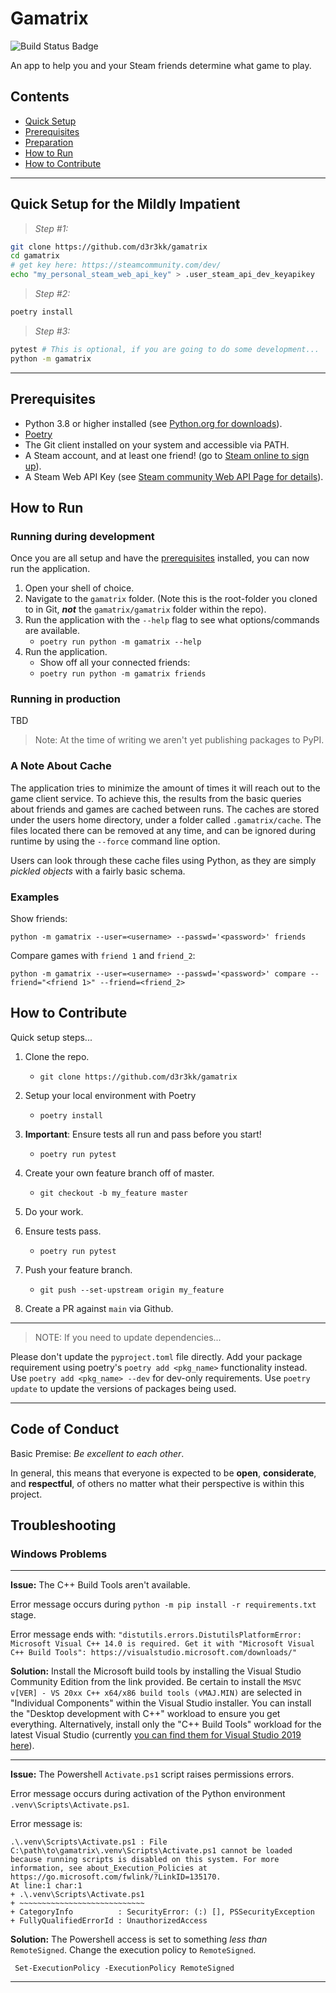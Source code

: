 # Gamatrix

![Build Status Badge](https://github.com/d3r3kk/gamatrix/workflows/CI/badge.svg)

An app to help you and your Steam friends determine what game to play.

## Contents

- [Quick Setup](#quick-setup-for-the-mildly-impatient)
- [Prerequisites](#prerequisites)
- [Preparation](#preparation)
- [How to Run](#how-to-run)
- [How to Contribute](#how-to-contribute)

---

## Quick Setup for the Mildly Impatient

> _Step #1:_

```bash
git clone https://github.com/d3r3kk/gamatrix
cd gamatrix
# get key here: https://steamcommunity.com/dev/
echo "my_personal_steam_web_api_key" > .user_steam_api_dev_keyapikey
```

> _Step #2:_

```bash
poetry install
```

> _Step #3:_

```bash
pytest # This is optional, if you are going to do some development...
python -m gamatrix
```

---

## Prerequisites

- Python 3.8 or higher installed (see [Python.org for downloads](https://www.python.org/downloads/)).
- [Poetry](https://python-poetry.org/)
- The Git client installed on your system and accessible via PATH.
- A Steam account, and at least one friend! (go to [Steam online to sign up](https://steampowered.com/)).
- A Steam Web API Key (see [Steam community Web API Page for details](https://steamcommunity.com/dev/apikey)).

## How to Run

### Running during development

Once you are all setup and have the [prerequisites](#prerequisites) installed, you can
now run the application.

1. Open your shell of choice.
1. Navigate to the `gamatrix` folder. (Note this is the root-folder you cloned to in
Git, **_not_** the `gamatrix/gamatrix` folder within the repo).
1. Run the application with the `--help` flag to see what options/commands are available.
    - `poetry run python -m gamatrix --help`
1. Run the application.
    - Show off all your connected friends:
    - `poetry run python -m gamatrix friends`

### Running in production

TBD

> Note: At the time of writing we aren't yet publishing packages to PyPI.

### A Note About Cache

The application tries to minimize the amount of times it will reach out to the game
client service. To achieve this, the results from the basic queries about friends and
games are cached between runs. The caches are stored under the users home directory,
under a folder called `.gamatrix/cache`. The files located there can be removed at any
time, and can be ignored during runtime by using the `--force` command line option.

Users can look through these cache files using Python, as they are simply _pickled
objects_ with a fairly basic schema.

### Examples

Show friends:

`python -m gamatrix --user=<username> --passwd='<password>' friends`

Compare games with `friend 1` and `friend_2`:

`python -m gamatrix --user=<username> --passwd='<password>' compare --friend="<friend 1>" --friend=<friend_2>`

## How to Contribute

Quick setup steps...

1. Clone the repo.

    - `git clone https://github.com/d3r3kk/gamatrix`

1. Setup your local environment with Poetry

    - `poetry install`

1. **Important**: Ensure tests all run and pass before you start!

    - `poetry run pytest`

1. Create your own feature branch off of master.

    - `git checkout -b my_feature master`

1. Do your work.
1. Ensure tests pass.

    - `poetry run pytest`

1. Push your feature branch.

    - `git push --set-upstream origin my_feature`

1. Create a PR against `main` via Github.

---

> NOTE: If you need to update dependencies...

Please don't update the `pyproject.toml` file directly. Add your package requirement using
poetry's `poetry add <pkg_name>` functionality instead. Use
`poetry add <pkg_name> --dev` for dev-only requirements. Use `poetry update` to update the
versions of packages being used.

---

## Code of Conduct

Basic Premise: _Be excellent to each other_.

In general, this means that everyone is expected to be **open**, **considerate**, and
**respectful**, of others no matter what their perspective is within this project.

## Troubleshooting

### Windows Problems

---

**Issue:** The C++ Build Tools aren't available.

Error message occurs during `python -m pip install -r requirements.txt` stage.

Error message ends with:
`"distutils.errors.DistutilsPlatformError: Microsoft Visual C++ 14.0 is required. Get it with "Microsoft Visual C++ Build Tools": https://visualstudio.microsoft.com/downloads/"`

**Solution:** Install the Microsoft build tools by installing the Visual Studio Community Edition from the link provided. Be certain to install the `MSVC v[VER] - VS 20xx C++ x64/x86 build tools (vMAJ.MIN)` are selected in "Individual Components" within the Visual Studio installer. You can install the "Desktop development with C++" workload to ensure you get everything. Alternatively, install only the "C++ Build Tools" workload for the latest Visual Studio (currently [you can find them for Visual Studio 2019 here](https://visualstudio.microsoft.com/downloads/#build-tools-for-visual-studio-2019)).

---

**Issue:** The Powershell `Activate.ps1` script raises permissions errors.

Error message occurs during activation of the Python environment `.venv\Scripts\Activate.ps1`.

Error message is:

```pwsh
.\.venv\Scripts\Activate.ps1 : File C:\path\to\gamatrix\.venv\Scripts\Activate.ps1 cannot be loaded because running scripts is disabled on this system. For more information, see about_Execution_Policies at https://go.microsoft.com/fwlink/?LinkID=135170.
At line:1 char:1
+ .\.venv\Scripts\Activate.ps1
+ ~~~~~~~~~~~~~~~~~~~~~~~~~~~~
+ CategoryInfo          : SecurityError: (:) [], PSSecurityException
+ FullyQualifiedErrorId : UnauthorizedAccess
```

**Solution:** The Powershell access is set to something _less than_ `RemoteSigned`. Change the execution
policy to `RemoteSigned`.

```pwsh
 Set-ExecutionPolicy -ExecutionPolicy RemoteSigned
 ```

---

